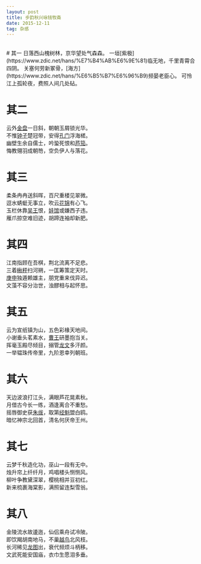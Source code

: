 ```yaml
---
layout: post
title: 步韵秋兴咏钱牧斋
date: 2015-12-11
tag: 杂感
---
```



<br>
# 其一
日落西山槐树林，京华望处气森森。  
一垣[紫极](https://www.zdic.net/hans/%E7%B4%AB%E6%9E%81)临无地，千里青霄合四阴。  
关塞何劳新冢骨，[海方](https://www.zdic.net/hans/%E6%B5%B7%E6%96%B9)频晏老臣心。  
可怜江上孤轮夜，费照人间几处砧。  


# 其二  
云外[金盘](https://www.zdic.net/hans/%E9%87%91%E7%9B%98)一日斜，朝朝玉屑锁光华。  
不惟[钟子](https://www.zdic.net/hans/%E9%92%9F%E4%BB%AA)楚冠带，安得[孔门](https://www.zdic.net/hans/%E5%AD%94%E9%97%A8)浮海槎。  
幽壁生余自儒士，吟蛩死恨和[芦笳](https://www.zdic.net/hans/%E8%8A%A6%E7%AC%B3)。  
悔教翎羽成朝笏，空负伊人与落花。  

# 其三  
柔条冉冉送斜晖，百尺重楼见翠微。  
逗水蜻蜓无事立，吹云[花锦](https://www.zdic.net/hans/%E9%94%A6%E9%B2%A4)有心飞。  
玉栏休靠[吴王](https://www.zdic.net/hans/%E5%90%B4%E7%8E%8B)恨，[娃馆](https://www.zdic.net/hans/%E9%A6%86%E5%A8%83%E5%AE%AB)或嫌西子违。  
雁爪掠空难旧迹，胡蹄连袖却新肥。  

# 其四  
江南指顾在吾棋，荆北流离不足悲。  
三着[楸枰](https://www.zdic.net/hans/%E6%A5%B8%E6%9E%B0)扫河朔，一匡筹策定天时。  
[庚申](https://www.zdic.net/hans/%E5%BA%9A%E7%94%B3%E5%B8%9D)独遁赖雄主，朋党重来伐异迟。  
文藻不容分治世，浊醪相与起怀思。  

# 其五  
云为宣纸镇为山，五色彩椽天地间。  
小谢垂头茗素水，[曹王](https://www.zdic.net/hans/%E6%9B%B9%E7%8E%8B)研墨抱当关。  
挥毫玉殿尽倾目，搦管[龙文](https://www.zdic.net/hans/%E9%BE%99%E6%96%87)多汗颜。  
一举韫珠传帝里，九阶恩幸列朝班。  

# 其六  
天边波浪打江头，满眼芦花晃素秋。  
月借古今长一练，酒逢离合不重愁。  
摇唇御史获[朱绂](https://www.zdic.net/hans/%E6%9C%B1%E7%BB%82)，取第[经魁](https://www.zdic.net/hans/%E7%BB%8F%E9%AD%81)盟白鸥。  
暗忆神宗北回首，清名何厌帝王州。  

# 其七  
云梦千秋造化功，巫山一段有无中。  
烛升帘上纤纤月，鸡唱楼头恻恻风。  
柳叶争教黛深翠，樱桃相并豆初红。  
新来梳裹海棠影，满照留连梨雪翁。  

# 其八  
金陵流水故逶迤，仙侣乘舟试冷陂。  
即饮羯胡南地马，不巢[越鸟](https://www.zdic.net/hans/%E8%B6%8A%E9%B8%9F)北风枝。  
长河稀见[龙图](https://www.zdic.net/hans/%E9%BE%99%E5%9B%BE)出，衰代频烦斗柄移。  
文武死能安国庙，衣巾生愿泪多垂。  


<br><br>